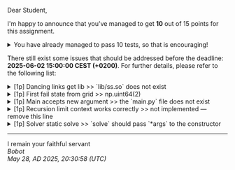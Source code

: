 Dear Student,

I'm happy to announce that you've managed to get **10** out of 15 points for this assignment.
<details><summary>You have already managed to pass 10 tests, so that is encouraging!</summary>&emsp;☑&nbsp;[1p]&nbsp;Solver&nbsp;abstract&nbsp;run&nbsp;algorithm<br>&emsp;☑&nbsp;[1p]&nbsp;Dancing&nbsp;links&nbsp;run&nbsp;algorithm<br>&emsp;☑&nbsp;[1p]&nbsp;Dancing&nbsp;links&nbsp;communicate&nbsp;with&nbsp;external&nbsp;solver<br>&emsp;☑&nbsp;[1p]&nbsp;Dancing&nbsp;links&nbsp;c&nbsp;args<br>&emsp;☑&nbsp;[1p]&nbsp;Dancing&nbsp;links&nbsp;grid&nbsp;from&nbsp;array<br>&emsp;☑&nbsp;[1p]&nbsp;First&nbsp;fail&nbsp;dfs<br>&emsp;☑&nbsp;[1p]&nbsp;First&nbsp;fail&nbsp;choose&nbsp;variable<br>&emsp;☑&nbsp;[1p]&nbsp;First&nbsp;fail&nbsp;state&nbsp;domain<br>&emsp;☑&nbsp;[1p]&nbsp;First&nbsp;fail&nbsp;state&nbsp;assign<br>&emsp;☑&nbsp;[1p]&nbsp;First&nbsp;fail&nbsp;state&nbsp;remove&nbsp;assignment</details>

There still exist some issues that should be addressed before the deadline: **2025-06-02 15:00:00 CEST (+0200)**. For further details, please refer to the following list:

<details><summary>[1p] Dancing links get lib &gt;&gt; `lib/ss.so` does not exist</summary></details>
<details><summary>[1p] First fail state from grid &gt;&gt; np.uint64(2)</summary></details>
<details><summary>[1p] Main accepts new argument &gt;&gt; the `main.py` file does not exist</summary></details>
<details><summary>[1p] Recursion limit context works correctly &gt;&gt; not implemented — remove this line</summary><br>During&nbsp;handling&nbsp;of&nbsp;the&nbsp;above&nbsp;exception,&nbsp;another&nbsp;exception&nbsp;occurred:<br>failed&nbsp;to&nbsp;create&nbsp;an&nbsp;object&nbsp;of&nbsp;type&nbsp;`recursion_limit_set_to`</details>
<details><summary>[1p] Solver static solve &gt;&gt; `solve` should pass `*args` to the constructor</summary></details>

-----------
I remain your faithful servant\
_Bobot_\
_May 28, AD 2025, 20:30:58 (UTC)_